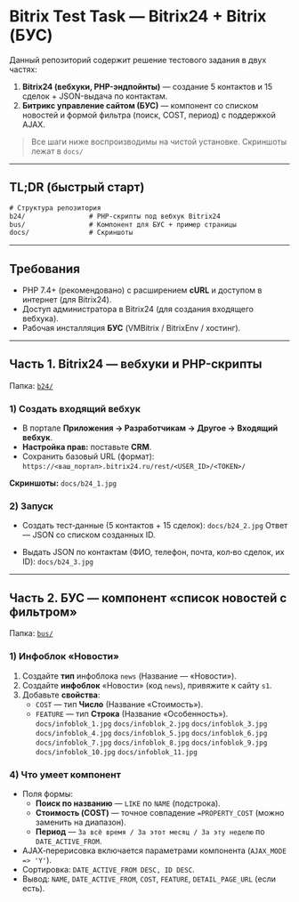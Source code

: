 # Bitrix Test Task — Bitrix24 + Bitrix (БУС)

Данный репозиторий содержит решение тестового задания в двух частях:

1. **Bitrix24 (вебхуки, PHP-эндпойнты)** — создание 5 контактов и 15 сделок + JSON-выдача по контактам.
2. **Битрикс управление сайтом (БУС)** — компонент со списком новостей и формой фильтра (поиск, COST, период) с поддержкой AJAX.

> Все шаги ниже воспроизводимы на чистой установке. Скриншоты лежат в `docs/`

---

## TL;DR (быстрый старт)

```txt
# Структура репозитория
b24/                # PHP-скрипты под вебхук Bitrix24
bus/                # Компонент для БУС + пример страницы
docs/               # Скриншоты
```

---

## Требования

- PHP 7.4+ (рекомендовано) с расширением **cURL** и доступом в интернет (для Bitrix24).
- Доступ администратора в Bitrix24 (для создания входящего вебхука).
- Рабочая инсталляция **БУС** (VMBitrix / BitrixEnv / хостинг).

---

## Часть 1. Bitrix24 — вебхуки и PHP-скрипты

Папка: [`b24/`](./b24)

### 1) Создать входящий вебхук

- В портале **Приложения → Разработчикам → Другое → Входящий вебхук**.
- **Настройка прав:** поставьте **CRM**.
- Сохранить базовый URL (формат):  
  `https://<ваш_портал>.bitrix24.ru/rest/<USER_ID>/<TOKEN>/`

**Скриншоты:** `docs/b24_1.jpg`

### 2) Запуск

- Создать тест‑данные (5 контактов + 15 сделок):
  `docs/b24_2.jpg`
  Ответ — JSON со списком созданных ID.

- Выдать JSON по контактам (ФИО, телефон, почта, кол‑во сделок, их ID):
  `docs/b24_3.jpg`

---

## Часть 2. БУС — компонент «список новостей с фильтром»

Папка: [`bus/`](./bus)

### 1) Инфоблок «Новости»

1. Создайте **тип** инфоблока `news` (Название — «Новости»).  
2. Создайте **инфоблок** «Новости» (код `news`), привяжите к сайту `s1`.  
3. Добавьте **свойства**:  
   - `COST` — тип **Число** (Название «Стоимость»). 
   - `FEATURE` — тип **Строка** (Название «Особенность»).
`docs/infoblok_1.jpg`
`docs/infoblok_2.jpg`
`docs/infoblok_3.jpg`
`docs/infoblok_4.jpg`
`docs/infoblok_5.jpg`
`docs/infoblok_6.jpg`
`docs/infoblok_7.jpg`
`docs/infoblok_8.jpg`
`docs/infoblok_9.jpg`
`docs/infoblok_10.jpg`
`docs/infoblok_11.jpg`


### 4) Что умеет компонент

- Поля формы:
  - **Поиск по названию** — `LIKE` по `NAME` (подстрока).
  - **Стоимость (COST)** — точное совпадение `=PROPERTY_COST` (можно заменить на диапазон).
  - **Период** — `За всё время / За этот месяц / За эту неделю` по `DATE_ACTIVE_FROM`.
- AJAX‑перерисовка включается параметрами компонента (`AJAX_MODE => 'Y'`).
- Сортировка: `DATE_ACTIVE_FROM DESC, ID DESC`.
- Вывод: `NAME`, `DATE_ACTIVE_FROM`, `COST`, `FEATURE`, `DETAIL_PAGE_URL` (если есть).
